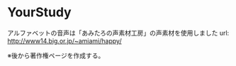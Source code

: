 # YourStudy
アルファベットの音声は「あみたろの声素材工房」の声素材を使用しました
url: http://www14.big.or.jp/~amiami/happy/

※後から著作権ページを作成する。
